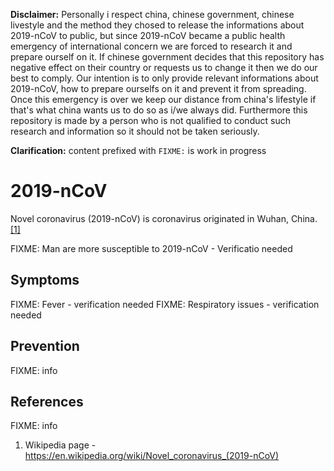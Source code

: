 **Disclaimer:** Personally i respect china, chinese government, chinese livestyle and the method they chosed to release the informations about 2019-nCoV to public, but since 2019-nCoV became a public health emergency of international concern we are forced to research it and prepare ourself on it. If chinese government decides that this repository has negative effect on their country or requests us to change it then we do our best to comply.
Our intention is to only provide relevant informations about 2019-nCoV, how to prepare ourselfs on it and prevent it from spreading. Once this emergency is over we keep our distance from china's lifestyle if that's what china wants us to do so as i/we always did.
Furthermore this repository is made by a person who is not qualified to conduct such research and information so it should not be taken seriously.

**Clarification:** content prefixed with `FIXME:` is work in progress

# 2019-nCoV
Novel coronavirus (2019-nCoV) is coronavirus originated in Wuhan, China. [[1]](https://en.wikipedia.org/wiki/Novel_coronavirus_(2019-nCoV)#cite_note-Fox2020-1)

FIXME: Man are more susceptible to 2019-nCoV - Verificatio needed

## Symptoms
FIXME: Fever - verification needed
FIXME: Respiratory issues - verification needed

## Prevention
FIXME: info

## References
FIXME: info
1. Wikipedia page - https://en.wikipedia.org/wiki/Novel_coronavirus_(2019-nCoV)
